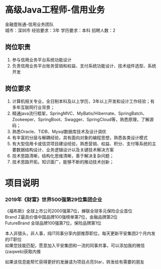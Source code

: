 # 高级Java工程师-信用业务
金融壹账通-信用业务团队  
城市：深圳市 经验要求：3年 学历要求：本科  招聘人数：2

## 岗位职责
1. 参与信用业务平台系统功能设计   
2. 负责信用业务平台账务营销和权益、支付系统功能设计、技术组件选型、系统开发

## 岗位要求
1. 计算机相关专业，全日制本科及以上学历，3年以上开发和设计工作经验；有多年互联网行业背景；   
2. 精通java流行框架，SpringMVC、MyBatis/Hibernate、SpringBatch、Zookeeper、SpringBoot、Swagger、SpringCloud等，熟悉原理，了解源码；   
3. 熟悉Oracle、TiDB、Mysql数据库技术及设计调优   
4. 有丰富的分层与解耦经验，具有面向对象的编程思想，熟悉各类设计模式   
5. 有大型信用卡或信贷项目建设经验，熟悉营销、权益、积分、支付等系统的主要数据结构设计、业务逻辑设计以及关键技术解决方案   
6. 技术思路清晰，结构化思维清晰，善于解决复杂问题；    
7. 技术思路开拓，知识面广，能够不断的推动技术创新；

# 项目说明

### 2019年《财富》世界500强第29位集团企业
《福布斯》全球上市公司2000强第7位，蝉联全球多元保险企业首位  
Brand Z最具价值中国品牌100强榜单第7位，金融品牌第2位  
FutureBrand 全球品牌100强第7位，保险品牌第1位

本人非猎头，非人事，纯IT同事分享内部推荐职位，每天更新平安集团2个月内发的IT职位  
如果您技能匹配，愿意加入平安集团和一流的同事共事，可以添加我的微信(zaqweb)获取内推 

如果该信息能帮忙获得更好的发展请为项目点亮Star，转发给有需要的朋友




